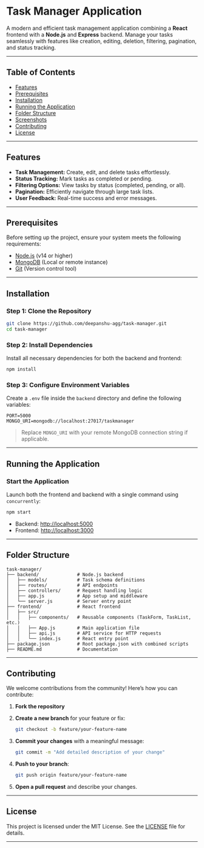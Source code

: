 # Task Manager Application

A modern and efficient task management application combining a **React** frontend with a **Node.js** and **Express** backend. Manage your tasks seamlessly with features like creation, editing, deletion, filtering, pagination, and status tracking.

---

## Table of Contents

- [Features](#features)
- [Prerequisites](#prerequisites)
- [Installation](#installation)
- [Running the Application](#running-the-application)
- [Folder Structure](#folder-structure)
- [Screenshots](#screenshots)
- [Contributing](#contributing)
- [License](#license)

---

## Features

- **Task Management:** Create, edit, and delete tasks effortlessly.
- **Status Tracking:** Mark tasks as completed or pending.
- **Filtering Options:** View tasks by status (completed, pending, or all).
- **Pagination:** Efficiently navigate through large task lists.
- **User Feedback:** Real-time success and error messages.

---

## Prerequisites

Before setting up the project, ensure your system meets the following requirements:

- [Node.js](https://nodejs.org/) (v14 or higher)
- [MongoDB](https://www.mongodb.com/) (Local or remote instance)
- [Git](https://git-scm.com/) (Version control tool)

---

## Installation

### Step 1: Clone the Repository

```bash
git clone https://github.com/deepanshu-agg/task-manager.git
cd task-manager
```

### Step 2: Install Dependencies

Install all necessary dependencies for both the backend and frontend:

```bash
npm install
```

### Step 3: Configure Environment Variables

Create a `.env` file inside the `backend` directory and define the following variables:

```env
PORT=5000
MONGO_URI=mongodb://localhost:27017/taskmanager
```

> Replace `MONGO_URI` with your remote MongoDB connection string if applicable.

---

## Running the Application

### Start the Application

Launch both the frontend and backend with a single command using `concurrently`:

```bash
npm start
```

- Backend: [http://localhost:5000](http://localhost:5000)
- Frontend: [http://localhost:3000](http://localhost:3000)

---

## Folder Structure

```plaintext
task-manager/
├── backend/              # Node.js backend
│   ├── models/           # Task schema definitions
│   ├── routes/           # API endpoints
│   ├── controllers/      # Request handling logic
│   ├── app.js            # App setup and middleware
│   └── server.js         # Server entry point
├── frontend/             # React frontend
│   ├── src/
│   │   ├── components/   # Reusable components (TaskForm, TaskList, etc.)
│   │   ├── App.js        # Main application file
│   │   ├── api.js        # API service for HTTP requests
│   │   └── index.js      # React entry point
├── package.json          # Root package.json with combined scripts
├── README.md             # Documentation
```

---
## Contributing

We welcome contributions from the community! Here’s how you can contribute:

1. **Fork the repository**

2. **Create a new branch** for your feature or fix:

   ```bash
   git checkout -b feature/your-feature-name
   ```

3. **Commit your changes** with a meaningful message:

   ```bash
   git commit -m "Add detailed description of your change"
   ```

4. **Push to your branch**:

   ```bash
   git push origin feature/your-feature-name
   ```

5. **Open a pull request** and describe your changes.

---

## License

This project is licensed under the MIT License. See the [LICENSE](./LICENSE) file for details.

---

